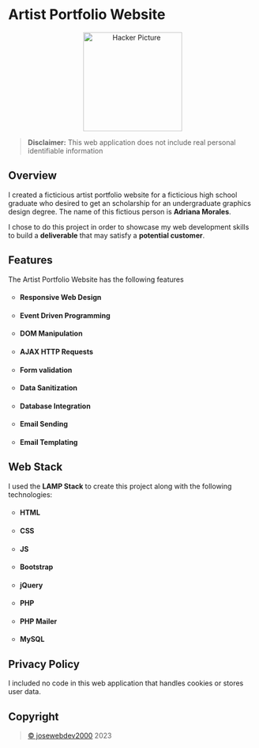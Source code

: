 # Artist Portfolio Website
<div align="center">
    <img src="https://thenounproject.com/api/private/icons/5888103/edit/?backgroundShape=SQUARE&backgroundShapeColor=%23000000&backgroundShapeOpacity=0&exportSize=752&flipX=false&flipY=false&foregroundColor=%23000000&foregroundOpacity=1&imageFormat=png&rotation=0" width="200" alt="Hacker Picture">
</div>

> **Disclaimer:** This web application does not include real personal identifiable information


## Overview
<div>
    <p>I created a ficticious artist portfolio website for a ficticious high school graduate who desired to get an scholarship for an undergraduate graphics design degree. The name of this fictious person is <b>Adriana Morales</b>.</p>
    <p>I chose to do this project in order to showcase my web development skills to build a <b>deliverable</b> that may satisfy a <b>potential customer</b>.</p>
</div>

## Features
<div>
    <p>The Artist Portfolio Website has the following features</p>
    <ul style="list-style-type: circle;">
        <li><h4>Responsive Web Design</h4></li>
        <li><h4>Event Driven Programming</h4></li>
        <li><h4>DOM Manipulation</h4></li>
        <li><h4>AJAX HTTP Requests</h4></li>
        <li><h4>Form validation</h4></li>
        <li><h4>Data Sanitization</h4></li>
        <li><h4>Database Integration</h4></li>
        <li><h4>Email Sending</h4></li>
        <li><h4>Email Templating</h4></li>
    </ul>
</div>

## Web Stack
<div>
    <p>I used the <b>LAMP Stack</b> to create this project along with the following technologies:</p>
    <ul style="list-style-type: circle;">
        <li><h4>HTML</h4></li>
        <li><h4>CSS</h4></li>
        <li><h4>JS</h4></li>
        <li><h4>Bootstrap</h4></li>
        <li><h4>jQuery</h4></li>
        <li><h4>PHP</h4></li>
        <li><h4>PHP Mailer</h4></li>
        <li><h4>MySQL</h4></li>
    </ul>
<div>

## Privacy Policy
<div>
    <p>I included no code in this web application that handles cookies or stores user data.</p>
</div>

## Copyright
<div>
    <blockquote>
        <a href="https://github.com/josewebdev2000">&copy; josewebdev2000</a> 2023
    </blockquote>
</div>
